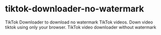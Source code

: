 # tiktok-downloader-no-watermark
TikTok Downloader to download no watermark TikTok videos. Down video tiktok using only your browser. TikTok video downloader without watermark
